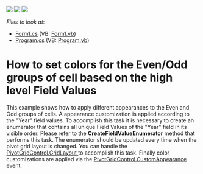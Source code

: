 <!-- default badges list -->
![](https://img.shields.io/endpoint?url=https://codecentral.devexpress.com/api/v1/VersionRange/128579703/13.1.4%2B)
[![](https://img.shields.io/badge/Open_in_DevExpress_Support_Center-FF7200?style=flat-square&logo=DevExpress&logoColor=white)](https://supportcenter.devexpress.com/ticket/details/E2399)
[![](https://img.shields.io/badge/📖_How_to_use_DevExpress_Examples-e9f6fc?style=flat-square)](https://docs.devexpress.com/GeneralInformation/403183)
<!-- default badges end -->
<!-- default file list -->
*Files to look at*:

* [Form1.cs](./CS/WindowsApplication53/Form1.cs) (VB: [Form1.vb](./VB/WindowsApplication53/Form1.vb))
* [Program.cs](./CS/WindowsApplication53/Program.cs) (VB: [Program.vb](./VB/WindowsApplication53/Program.vb))
<!-- default file list end -->
# How to set colors for the Even/Odd groups of cell based on the high level Field Values


<p>This example shows how to apply different appearances to the Even and Odd groups of cells. A appearance customization is applied according to the "Year" field values. To accomplish this task it is necessary to create an enumerator that contains all unique Field Values of the "Year" field in its visible order. Please refer to the <strong>CreateFieldValueEnumerator</strong> method that performs this task. The enumerator should be updated every time when the pivot grid layout is changed. You can handle the <a href="http://documentation.devexpress.com/#WindowsForms/DevExpressXtraPivotGridPivotGridControl_GridLayouttopic">PivotGridControl.GridLayout </a> to accomplish this task. Finally color customizations are applied via the <a href="http://documentation.devexpress.com/#WindowsForms/DevExpressXtraPivotGridPivotGridControl_CustomAppearancetopic">PivotGridControl.CustomAppearance</a> event.</p>

<br/>


